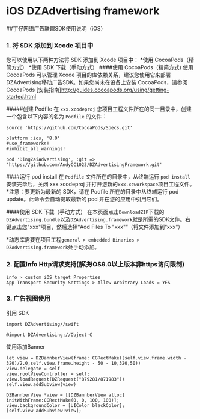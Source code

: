 iOS DZAdvertising framework
==================
##丁仔网络广告联盟SDK使用说明（iOS）
### 1. 将 SDK 添加到 Xcode 项目中
您可以使用以下两种方法将 SDK 添加到 Xcode 项目中：
*使用 CocoaPods（精简方式）
*使用 SDK 下载（手动方式）
####使用 CocoaPods（精简方式)
使用 CocoaPods 可以管理 Xcode 项目的库依赖关系，建议您使用它来部署DZAdvertising移动广告SDK。如果您尚未在设备上安装 CocoaPods，请参阅 CocoaPods [安装指南]http://guides.cocoapods.org/using/getting-started.html

#####创建 Podfile
在 `xxx.xcodeproj` 您项目工程文件所在的同一目录中，创建一个包含以下内容的名为 `Podfile` 的文件：

```
source 'https://github.com/CocoaPods/Specs.git' 

platform :ios, '8.0'
#use_frameworks!
#inhibit_all_warnings!

pod 'DingZaiAdvertising', :git => 'https://github.com/AndyCC1023/DZAdvertisingFramework.git'
```

####运行 pod install
在 `Podfile` 文件所在的目录中，从终端运行 `pod install` 安装完毕后，关闭 xxx.xcodeproj 并打开您新的`xxx.xcworkspace`项目工程文件。
*注意：要更新为最新的 SDK，请在 Podfile 所在的目录中从终端运行 pod update。此命令会自动提取最新的 pod 并在您的应用中引用它们。

####使用 SDK 下载（手动方式）
在本页面点击`DownloadZIP`下载的`DZAdvertising.bundle`以及`DZAdvertising.framework`就是所需的SDK文件。右键点击您"xxx"项目，然后选择“Add Files To "xxx"”（将文件添加到“xxx”）

*动态库需要在项目工程`general > embedded Binaries > DZAdvertising.framework`处手动添加。

### 2. 配置Info Http请求支持(解决iOS9.0以上版本非https访问限制)
	info > custom iOS target Properties 
	App Transport Security Settings > Allow Arbitrary Loads = YES 
	
### 3. 广告视图使用
引用 SDK
```
import DZAdvertising//swift
```
```
@import DZAdvertising;//Object-C
```
使用添加Banner
```
let view = DZBannberView(frame: CGRectMake((self.view.frame.width - 320)/2.0,self.view.frame.height - 50 - 10,320,50))
view.delegate = self
view.rootViewController = self;
view.loadRequest(DZRequest("879281/871983"))
self.view.addSubview(view)
```
```
DZBannberView *view = [[DZBannberView alloc] initWithFrame:CGRectMake(0, 0, 100, 100)];
view.backgroundColor = [UIColor blackColor];
[self.view addSubview:view];
```

